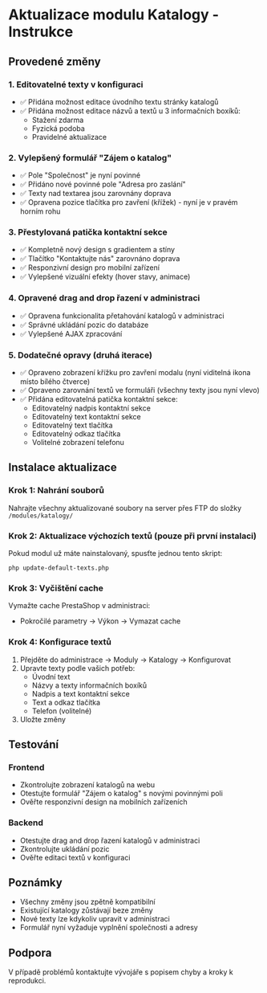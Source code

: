 # Aktualizace modulu Katalogy - Instrukce

## Provedené změny

### 1. Editovatelné texty v konfiguraci
- ✅ Přidána možnost editace úvodního textu stránky katalogů
- ✅ Přidána možnost editace názvů a textů u 3 informačních boxíků:
  - Stažení zdarma
  - Fyzická podoba  
  - Pravidelné aktualizace

### 2. Vylepšený formulář "Zájem o katalog"
- ✅ Pole "Společnost" je nyní povinné
- ✅ Přidáno nové povinné pole "Adresa pro zaslání"
- ✅ Texty nad textarea jsou zarovnány doprava
- ✅ Opravena pozice tlačítka pro zavření (křížek) - nyní je v pravém horním rohu

### 3. Přestylovaná patička kontaktní sekce
- ✅ Kompletně nový design s gradientem a stíny
- ✅ Tlačítko "Kontaktujte nás" zarovnáno doprava
- ✅ Responzivní design pro mobilní zařízení
- ✅ Vylepšené vizuální efekty (hover stavy, animace)

### 4. Opravené drag and drop řazení v administraci
- ✅ Opravena funkcionalita přetahování katalogů v administraci
- ✅ Správné ukládání pozic do databáze
- ✅ Vylepšené AJAX zpracování

### 5. Dodatečné opravy (druhá iterace)
- ✅ Opraveno zobrazení křížku pro zavření modalu (nyní viditelná ikona místo bílého čtverce)
- ✅ Opraveno zarovnání textů ve formuláři (všechny texty jsou nyní vlevo)
- ✅ Přidána editovatelná patička kontaktní sekce:
  - Editovatelný nadpis kontaktní sekce
  - Editovatelný text kontaktní sekce
  - Editovatelný text tlačítka
  - Editovatelný odkaz tlačítka
  - Volitelné zobrazení telefonu

## Instalace aktualizace

### Krok 1: Nahrání souborů
Nahrajte všechny aktualizované soubory na server přes FTP do složky `/modules/katalogy/`

### Krok 2: Aktualizace výchozích textů (pouze při první instalaci)
Pokud modul už máte nainstalovaný, spusťte jednou tento skript:
```
php update-default-texts.php
```

### Krok 3: Vyčištění cache
Vymažte cache PrestaShop v administraci:
- Pokročilé parametry → Výkon → Vymazat cache

### Krok 4: Konfigurace textů
1. Přejděte do administrace → Moduly → Katalogy → Konfigurovat
2. Upravte texty podle vašich potřeb:
   - Úvodní text
   - Názvy a texty informačních boxíků
   - Nadpis a text kontaktní sekce
   - Text a odkaz tlačítka
   - Telefon (volitelné)
3. Uložte změny

## Testování

### Frontend
- Zkontrolujte zobrazení katalogů na webu
- Otestujte formulář "Zájem o katalog" s novými povinnými poli
- Ověřte responzivní design na mobilních zařízeních

### Backend
- Otestujte drag and drop řazení katalogů v administraci
- Zkontrolujte ukládání pozic
- Ověřte editaci textů v konfiguraci

## Poznámky

- Všechny změny jsou zpětně kompatibilní
- Existující katalogy zůstávají beze změny
- Nové texty lze kdykoliv upravit v administraci
- Formulář nyní vyžaduje vyplnění společnosti a adresy

## Podpora

V případě problémů kontaktujte vývojáře s popisem chyby a kroky k reprodukci.
